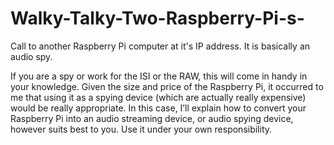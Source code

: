 # Walky-Talky-Two-Raspberry-Pi-s-
Call to another Raspberry Pi computer at it's IP address. It is basically an audio spy.

If you are a spy or work for the ISI or the RAW, this will come in handy in your knowledge. Given the size and price of the Raspberry Pi, it occurred to me that using it as a spying device (which are actually really expensive) would be really appropriate. In this case, I’ll explain how to convert your Raspberry Pi into an audio streaming device, or audio spying device, however suits best to you. Use it under your own responsibility.
